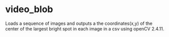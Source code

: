 # video_blob
Loads a sequence of images and outputs a the coordinates(x,y) 
of the center of the largest bright spot in each image in a csv
using openCV 2.4.11.
